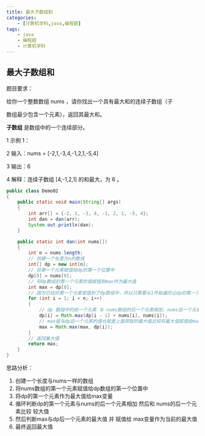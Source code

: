 ```yaml
---
title: 最大子数组和
categories:
    - [计算机学科,java,编程题]
tags:
    - java
    - 编程题
    - 计算机学科
---
```


## 最大子数组和

题目要求：

给你一个整数数组 nums ，请你找出一个具有最大和的连续子数组（子

数组最少包含一个元素），返回其最大和。

**子数组** 是数组中的一个连续部分。

1 示例 1：

2 输入：nums = [-2,1,-3,4,-1,2,1,-5,4]

3 输出：6

4 解释：连续子数组 [4,-1,2,1] 的和最大，为 6 。

```java
public class Demo02
{
    public static void main(String[] args)
    {
        int arr[] = {-2, 1, -3, 4, -1, 2, 1, -5, 4};
        int dan = dan(arr);
        System.out.println(dan);
    }

    public static int dan(int nums[])
    {
        int n = nums.length;
        // 创建一个长度为n的数组
        int[] dp = new int[n];
        // 将第一个元素赋值给dp的第一个位置中
        dp[0] = nums[0];
        // 将dp数组的第一个元素的值赋值到max作为最大值
        int max = dp[0];
        // 因为已经将第一个元素赋值到了dp数组中，所以只需要从1开始遍历让dp的第一个元素和nums的后一个元素进行相加然后比较nums原来后一个元素的值取较大值
        for (int i = 1; i < n; i++)
        {
            // dp 数组中的前一个元素 与 nums数组的后一个元素相加，nums后一个元素 比较两个值的最大值赋值到dp数组的后一个位置
            dp[i] = Math.max(dp[i - 1] + nums[i], nums[i]);
            // max值与dp后一个元素的值也就是上面获取的最大值比较将最大值赋值给max
            max = Math.max(max, dp[i]);
        }
        // 返回最大值
        return max;
    }
}
```

思路分析：

1.  创建一个长度与nums一样的数组
2.  将nums数组的第一个元素赋值给dp数组的第一个位置中
3.  将dp的第一个元素作为最大值给max变量
4.  循环判断dp的第一个元素与nums的后一个元素相加 然后和 nums的后一个元素比较 较大值
5.  然后判断max与dp后一个元素的最大值 并 赋值给 max变量作为当前的最大值
6.  最终返回最大值